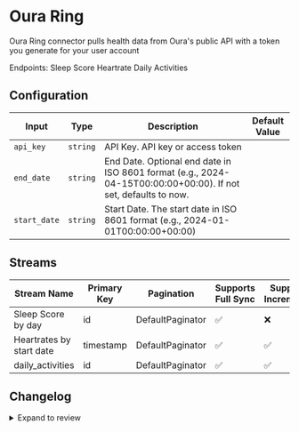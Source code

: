 # Oura Ring
Oura Ring connector pulls health data from Oura&#39;s public API with a token you generate for your user account

Endpoints: 
Sleep Score
Heartrate
Daily Activities

## Configuration

| Input | Type | Description | Default Value |
|-------|------|-------------|---------------|
| `api_key` | `string` | API Key. API key or access token |  |
| `end_date` | `string` | End Date. Optional end date in ISO 8601 format (e.g., 2024-04-15T00:00:00+00:00). If not set, defaults to now. |  |
| `start_date` | `string` | Start Date. The start date in ISO 8601 format (e.g., 2024-01-01T00:00:00+00:00) |  |

## Streams
| Stream Name | Primary Key | Pagination | Supports Full Sync | Supports Incremental |
|-------------|-------------|------------|---------------------|----------------------|
| Sleep Score by day | id | DefaultPaginator | ✅ |  ❌  |
| Heartrates by start date | timestamp | DefaultPaginator | ✅ |  ✅  |
| daily_activities | id | DefaultPaginator | ✅ |  ✅  |

## Changelog

<details>
  <summary>Expand to review</summary>

| Version          | Date              | Pull Request | Subject        |
|------------------|-------------------|--------------|----------------|
| 0.0.1 | 2025-05-18 | | Initial release by [@rwask](https://github.com/rwask) via Connector Builder |

</details>
